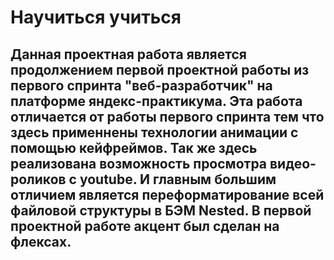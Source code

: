 # Научиться учиться

## Данная проектная работа является продолжением первой проектной работы из первого спринта "веб-разработчик" на платформе яндекс-практикума. Эта работа отличается от работы первого спринта тем что здесь применнены технологии анимации с помощью кейфреймов. Так же здесь реализована возможность просмотра видео-роликов с youtube. И главным большим отличием является переформатирование всей файловой структуры в БЭМ Nested. В первой проектной работе акцент был сделан на флексах.

